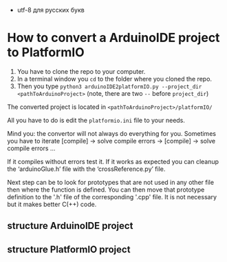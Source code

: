 + utf-8 для русских букв

# How to convert a ArduinoIDE project to PlatformIO

1) You have to clone the repo to your computer.
2) In a terminal window you `cd` to the folder where you cloned the repo.
3) Then you type `python3 arduinoIDE2platformIO.py --project_dir <pathToArduinoProject>`
(note, there are two `--` before `project_dir`)

The converted project is located in `<pathToArduinoProject>/platformIO/`

All you have to do is edit the `platformio.ini` file to your needs.

Mind you: the convertor will not always do everything for you. Sometimes you have to iterate [compile] -> solve compile errors -> [compile] -> solve compile errors ...

If it compiles without errors test it. If it works as expected you can cleanup the ‘arduinoGlue.h’ file with the ‘crossReference.py’ file.

Next step can be to look for prototypes that are not used in any other file then where the function is defined. You can then move that prototype definition to the '.h' file of the corresponding '.cpp' file.
It is not necessary but it makes better C(++) code.


## structure ArduinoIDE project

## structure PlatformIO project

